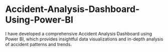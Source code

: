# Accident-Analysis-Dashboard-Using-Power-BI
I have developed a comprehensive Accident Analysis Dashboard using Power BI, which provides insightful data visualizations and in-depth analysis of accident patterns and trends.
